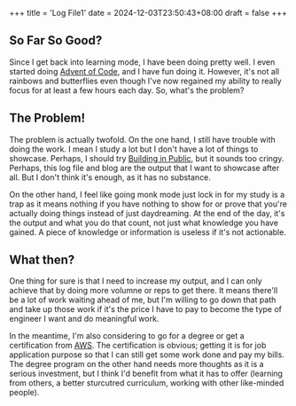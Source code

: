 +++
title = 'Log File1'
date = 2024-12-03T23:50:43+08:00
draft = false 
+++

## So Far So Good?

Since I get back into learning mode, I have been doing pretty well. I even started doing [Advent of Code](https://adventofcode.com/), and I have fun doing it. However, it's not all rainbows and butterflies even though I've now regained my ability to really focus for at least a few hours each day. So, what's the problem?

## The Problem!

The problem is actually twofold. On the one hand, I still have trouble with doing the work. I mean I study a lot but I don't have a lot of things to showcase. Perhaps, I should try [Building in Public](https://buildinpublic.xyz/what-is-build-in-public), but it sounds too cringy. Perhaps, this log file and blog are the output that I want to showcase after all. But I don't think it's enough, as it has no substance.

On the other hand, I feel like going monk mode just lock in for my study is a trap as it means nothing if you have nothing to show for or prove that you're actually doing things instead of just daydreaming. At the end of the day, it's the output and what you do that count, not just what knowledge you have gained. A piece of knowledge or information is useless if it's not actionable.

## What then?

One thing for sure is that I need to increase my output, and I can only achieve that by doing more volumne or reps to get there. It means there'll be a lot of work waiting ahead of me, but I'm willing to go down that path and take up those work if it's the price I have to pay to become the type of engineer I want and do meaningful work.

In the meantime, I'm also considering to go for a degree or get a certification from [AWS](https://pages.awscloud.com/GLOBAL-ln-GC-Traincert-Associate-Certification-Challenge-Registration-2024.html?sc_channel=ha&sc_icampaign=aware_global_200_certification_associatechallenge-q324_midpage_a_tnc&sc_ichannel=ha&sc_icontent=awssm-1839900_event_tnc&sc_iplace=banner&trk=63bf72ae-488f-4078-a096-53b3d346667f~ha_awssm-1839900_event_tnc). The certification is obvious; getting it is for job application purpose so that I can still get some work done and pay my bills. The degree program on the other hand needs more thoughts as it is a serious investment, but I think I'd benefit from what it has to offer (learning from others, a better sturcutred curriculum, working with other like-minded people).
